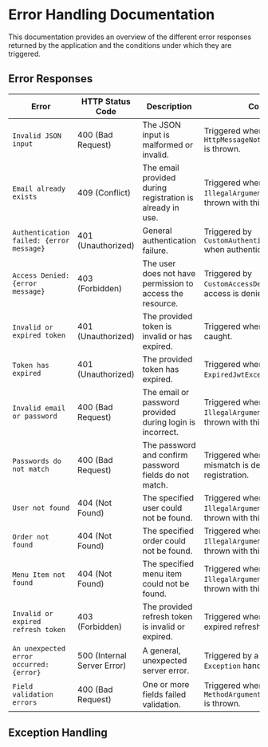 # Error Handling Documentation

This documentation provides an overview of the different error responses returned by the application and the conditions under which they are triggered.

## Error Responses

| **Error**                                | **HTTP Status Code** | **Description**                                           | **Condition**                                                                 |
|------------------------------------------|----------------------|-----------------------------------------------------------|------------------------------------------------------------------------------|
| `Invalid JSON input`                     | 400 (Bad Request)    | The JSON input is malformed or invalid.                   | Triggered when a `HttpMessageNotReadableException` is thrown.                |
| `Email already exists`                   | 409 (Conflict)       | The email provided during registration is already in use. | Triggered when a `IllegalArgumentException` is thrown with this message.     |
| `Authentication failed: {error message}` | 401 (Unauthorized)   | General authentication failure.                           | Triggered by `CustomAuthenticationEntryPoint` when authentication fails.     |
| `Access Denied: {error message}`         | 403 (Forbidden)      | The user does not have permission to access the resource. | Triggered by `CustomAccessDeniedHandler` when access is denied.              |
| `Invalid or expired token`               | 401 (Unauthorized)   | The provided token is invalid or has expired.             | Triggered when a `JwtException` is caught.                                   |
| `Token has expired`                      | 401 (Unauthorized)   | The provided token has expired.                           | Triggered when an `ExpiredJwtException` is caught.                           |
| `Invalid email or password`              | 400 (Bad Request)    | The email or password provided during login is incorrect. | Triggered when a `IllegalArgumentException` is thrown with this message.     |
| `Passwords do not match`                 | 400 (Bad Request)    | The password and confirm password fields do not match.    | Triggered when a password mismatch is detected during registration.          |
| `User not found`                         | 404 (Not Found)      | The specified user could not be found.                    | Triggered when a `IllegalArgumentException` is thrown with this message.     |
| `Order not found`                        | 404 (Not Found)      | The specified order could not be found.                   | Triggered when a `IllegalArgumentException` is thrown with this message.     |
| `Menu Item not found`                    | 404 (Not Found)      | The specified menu item could not be found.               | Triggered when a `IllegalArgumentException` is thrown with this message.     |
| `Invalid or expired refresh token`       | 403 (Forbidden)      | The provided refresh token is invalid or expired.         | Triggered when an invalid or expired refresh token is detected.              |
| `An unexpected error occurred: {error}`  | 500 (Internal Server Error) | A general, unexpected server error.                       | Triggered by a catch-all `Exception` handler.                                |
| `Field validation errors`                | 400 (Bad Request)    | One or more fields failed validation.                     | Triggered when a `MethodArgumentNotValidException` is thrown.                |

## Exception Handling